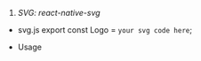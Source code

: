 1. _SVG: react-native-svg_

- svg.js
  export const Logo = `your svg code here`;

- Usage
  <SvgXml xml={Logo} height="24px" width="24px" />


